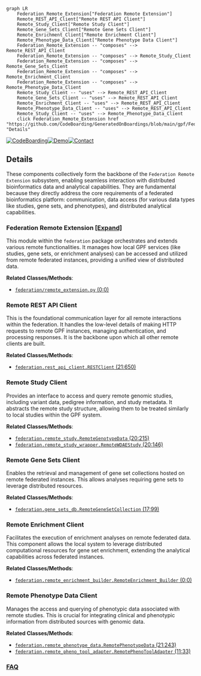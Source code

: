 ```mermaid
graph LR
    Federation_Remote_Extension["Federation Remote Extension"]
    Remote_REST_API_Client["Remote REST API Client"]
    Remote_Study_Client["Remote Study Client"]
    Remote_Gene_Sets_Client["Remote Gene Sets Client"]
    Remote_Enrichment_Client["Remote Enrichment Client"]
    Remote_Phenotype_Data_Client["Remote Phenotype Data Client"]
    Federation_Remote_Extension -- "composes" --> Remote_REST_API_Client
    Federation_Remote_Extension -- "composes" --> Remote_Study_Client
    Federation_Remote_Extension -- "composes" --> Remote_Gene_Sets_Client
    Federation_Remote_Extension -- "composes" --> Remote_Enrichment_Client
    Federation_Remote_Extension -- "composes" --> Remote_Phenotype_Data_Client
    Remote_Study_Client -- "uses" --> Remote_REST_API_Client
    Remote_Gene_Sets_Client -- "uses" --> Remote_REST_API_Client
    Remote_Enrichment_Client -- "uses" --> Remote_REST_API_Client
    Remote_Phenotype_Data_Client -- "uses" --> Remote_REST_API_Client
    Remote_Study_Client -- "uses" --> Remote_Phenotype_Data_Client
    click Federation_Remote_Extension href "https://github.com/CodeBoarding/GeneratedOnBoardings/blob/main/gpf/Federation_Remote_Extension.md" "Details"
```

[![CodeBoarding](https://img.shields.io/badge/Generated%20by-CodeBoarding-9cf?style=flat-square)](https://github.com/CodeBoarding/GeneratedOnBoardings)[![Demo](https://img.shields.io/badge/Try%20our-Demo-blue?style=flat-square)](https://www.codeboarding.org/demo)[![Contact](https://img.shields.io/badge/Contact%20us%20-%20contact@codeboarding.org-lightgrey?style=flat-square)](mailto:contact@codeboarding.org)

## Details

These components collectively form the backbone of the `Federation Remote Extension` subsystem, enabling seamless interaction with distributed bioinformatics data and analytical capabilities. They are fundamental because they directly address the core requirements of a federated bioinformatics platform: communication, data access (for various data types like studies, gene sets, and phenotypes), and distributed analytical capabilities.

### Federation Remote Extension [[Expand]](./Federation_Remote_Extension.md)
This module within the `federation` package orchestrates and extends various remote functionalities. It manages how local GPF services (like studies, gene sets, or enrichment analyses) can be accessed and utilized from remote federated instances, providing a unified view of distributed data.


**Related Classes/Methods**:

- <a href="https://github.com/iossifovlab/gpf/federation/federation/remote_extension.py#L0-L0" target="_blank" rel="noopener noreferrer">`federation/remote_extension.py` (0:0)</a>


### Remote REST API Client
This is the foundational communication layer for all remote interactions within the federation. It handles the low-level details of making HTTP requests to remote GPF instances, managing authentication, and processing responses. It is the backbone upon which all other remote clients are built.


**Related Classes/Methods**:

- <a href="https://github.com/iossifovlab/gpf/federation/federation/rest_api_client.py#L21-L650" target="_blank" rel="noopener noreferrer">`federation.rest_api_client.RESTClient` (21:650)</a>


### Remote Study Client
Provides an interface to access and query remote genomic studies, including variant data, pedigree information, and study metadata. It abstracts the remote study structure, allowing them to be treated similarly to local studies within the GPF system.


**Related Classes/Methods**:

- <a href="https://github.com/iossifovlab/gpf/federation/federation/remote_study.py#L20-L215" target="_blank" rel="noopener noreferrer">`federation.remote_study.RemoteGenotypeData` (20:215)</a>
- <a href="https://github.com/iossifovlab/gpf/federation/federation/remote_study_wrapper.py#L20-L146" target="_blank" rel="noopener noreferrer">`federation.remote_study_wrapper.RemoteWDAEStudy` (20:146)</a>


### Remote Gene Sets Client
Enables the retrieval and management of gene set collections hosted on remote federated instances. This allows analyses requiring gene sets to leverage distributed resources.


**Related Classes/Methods**:

- <a href="https://github.com/iossifovlab/gpf/federation/federation/gene_sets_db.py#L17-L99" target="_blank" rel="noopener noreferrer">`federation.gene_sets_db.RemoteGeneSetCollection` (17:99)</a>


### Remote Enrichment Client
Facilitates the execution of enrichment analyses on remote federated data. This component allows the local system to leverage distributed computational resources for gene set enrichment, extending the analytical capabilities across federated instances.


**Related Classes/Methods**:

- <a href="https://github.com/iossifovlab/gpf/federation/federation/remote_enrichment_builder.py#L0-L0" target="_blank" rel="noopener noreferrer">`federation.remote_enrichment_builder.RemoteEnrichment_Builder` (0:0)</a>


### Remote Phenotype Data Client
Manages the access and querying of phenotypic data associated with remote studies. This is crucial for integrating clinical and phenotypic information from distributed sources with genomic data.


**Related Classes/Methods**:

- <a href="https://github.com/iossifovlab/gpf/federation/federation/remote_phenotype_data.py#L21-L243" target="_blank" rel="noopener noreferrer">`federation.remote_phenotype_data.RemotePhenotypeData` (21:243)</a>
- <a href="https://github.com/iossifovlab/gpf/federation/federation/remote_pheno_tool_adapter.py#L11-L33" target="_blank" rel="noopener noreferrer">`federation.remote_pheno_tool_adapter.RemotePhenoToolAdapter` (11:33)</a>




### [FAQ](https://github.com/CodeBoarding/GeneratedOnBoardings/tree/main?tab=readme-ov-file#faq)